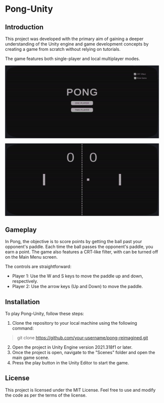 # Pong-Unity

## Introduction

This project was developed with the primary aim of gaining a deeper understanding of the Unity engine and game development concepts by creating a game from scratch without relying on tutorials.

The game features both single-player and local multiplayer modes.

![Pong Screenshot01](https://github.com/LucLeoSiq/Pong-Unity/blob/main/screenshot01.jpg)

![Pong Screenshot02](https://github.com/LucLeoSiq/Pong-Unity/blob/main/screenshot02.jpg)

## Gameplay

In Pong, the objective is to score points by getting the ball past your opponent's paddle. Each time the ball passes the opponent's paddle, you earn a point. The game also features a CRT-like filter, with can be turned off on the Main Menu screen.

The controls are straightforward:
- Player 1: Use the W and S keys to move the paddle up and down, respectively.
- Player 2: Use the arrow keys (Up and Down) to move the paddle.

## Installation

To play Pong-Unity, follow these steps:
1. Clone the repository to your local machine using the following command:
> git clone https://github.com/your-username/pong-reimagined.git
2. Open the project in Unity Engine version 2021.318f1 or later.
3. Once the project is open, navigate to the "Scenes" folder and open the main game scene.
4. Press the play button in the Unity Editor to start the game.

## License

This project is licensed under the MIT License. Feel free to use and modify the code as per the terms of the license.
